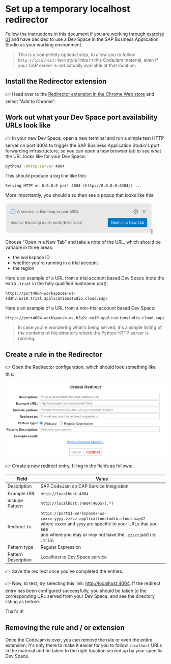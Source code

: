 # Set up a temporary localhost redirector

Follow the instructions in this document if you are working through [exercise 01](exercises/01-set-up-workspace/) and have decided to use a Dev Space in the SAP Business Application Studio as your working environment.

> This is a completely optional step, to allow you to follow `http://localhost:4004` style links in this CodeJam material, even if your CAP server is not actually available at that location.

## Install the Redirector extension

👉 Head over to the [Redirector extension in the Chrome Web store](https://chrome.google.com/webstore/detail/redirector/ocgpenflpmgnfapjedencafcfakcekcd?hl=en) and select "Add to Chrome".

## Work out what your Dev Space port availability URLs look like

👉 In your new Dev Space, open a new terminal and run a simple test HTTP server on port 4004 to trigger the SAP Business Application Studio's port forwarding infrastructure, so you can open a new browser tab to see what the URL looks like for your Dev Space:

```bash
python3 -mhttp.server 4004
```

This should produce a log line like this:

```text
Serving HTTP on 0.0.0.0 port 4004 (http://0.0.0.0:4004/) ...
```

More importantly, you should also then see a popup that looks like this:

![Port 4004 available](./exercises/02-explore-basic-service/assets/port-available-bas.png)

Choose "Open in a New Tab" and take a note of the URL, which should be variable in three areas:

* the workspace ID
* whether you're running in a trial account
* the region

Here's an example of a URL from a trial account based Dev Space (note the extra `.trial` in the fully qualified hostname part):

```text
https://port4004-workspaces-ws-sd4hv.us10.trial.applicationstudio.cloud.sap/
```

Here's an example of a URL from a non-trial account based Dev Space:

```text
https://port4004-workspaces-ws-h2g2z.eu10.applicationstudio.cloud.sap/
```

> In case you're wondering what's being served, it's a simple listing of the contents of the directory where the Python HTTP server is running.

## Create a rule in the Redirector

👉 Open the Redirector configuration, which should look something like this:

![Redirector configuration](./assets/redirector-configuration.png)

👉 Create a new redirect entry, filling in the fields as follows:

|Field|Value|
|-|-|
|Description|SAP CodeJam on CAP Service Integration|
|Example URL|`http://localhost:4004`|
|Include Pattern|`http://localhost:(4004\|4005)(.*)`|
|Redirect To|`https://port$1-workspaces-ws-xxxxx.yyyy.zzzzz.applicationstudio.cloud.sap$2` <br>where `xxxxx` and `yyyy` are specific to your URLs that you see<br>and where you may or may not have the `.zzzzz` part i.e. `.trial`|
|Pattern type|Regular Expression|
|Pattern Description|Localhost to Dev Space service|

👉 Save the redirect once you've completed the entries.

👉 Now, to test, try selecting this link: <http://localhost:4004>. If the redirect entry has been configured successfully, you should be taken to the corresponding URL served from your Dev Space, and see the directory listing as before.

That's it!

## Removing the rule and / or extension

Once the CodeJam is over, you can remove the rule or even the entire extension; it's only there to make it easier for you to follow `localhost` URLs in the material and be taken to the right location served up by your specific Dev Space.
